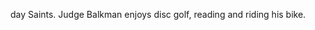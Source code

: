 ﻿---
fname: 'Thad'
lname: 'Balkman'
id: 1081
published: false
layout: judge-bio
---
day Saints. Judge
Balkman enjoys disc golf, reading and riding his bike.
